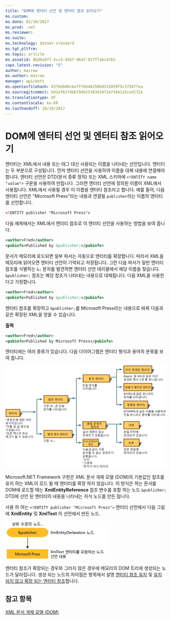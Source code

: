 ```yaml
---
title: "DOM에 엔터티 선언 및 엔터티 참조 읽어오기"
ms.custom: 
ms.date: 03/30/2017
ms.prod: .net
ms.reviewer: 
ms.suite: 
ms.technology: dotnet-standard
ms.tgt_pltfrm: 
ms.topic: article
ms.assetid: 86dba977-5cc4-4567-964f-027ffabc47b2
caps.latest.revision: "5"
author: mairaw
ms.author: mairaw
manager: wpickett
ms.openlocfilehash: 6370db06cbe7ff8d46258b0315059f5c37587fea
ms.sourcegitcommit: bd1ef61f4bb794b25383d3d72e71041a5ced172e
ms.translationtype: HT
ms.contentlocale: ko-KR
ms.lasthandoff: 10/18/2017
---
```

# <a name="reading-entity-declarations-and-entity-references-into-the-dom"></a>DOM에 엔터티 선언 및 엔터티 참조 읽어오기
엔터티는 XML에서 내용 또는 태그 대신 사용되는 이름을 나타내는 선언입니다. 엔터티는 두 부분으로 구성됩니다. 먼저 엔터티 선언을 사용하여 이름을 대체 내용에 연결해야 합니다. 엔터티 선언은 DTD(문서 종류 정의) 또는 XML 스키마에 `<!ENTITY name "value">` 구문을 사용하여 만듭니다. 그러면 엔터티 선언에 정의된 이름이 XML에서 사용됩니다. XML에서 사용될 경우 이 이름을 엔터티 참조라고 합니다. 예를 들어, 다음 엔터티 선언은 "Microsoft Press"라는 내용과 연결될 `publisher`라는 이름의 엔터티를 선언합니다.  
  
```xml  
<!ENTITY publisher "Microsoft Press">  
```  
  
 다음 예제에서는 XML에서 엔터티 참조로 이 엔터티 선언을 사용하는 방법을 보여 줍니다.  
  
```xml  
<author>Fred</author>  
<pubinfo>Published by &publisher;</pubinfo>  
```  
  
 문서가 메모리에 로드되면 일부 파서는 자동으로 엔터티를 확장합니다. 따라서 XML을 메모리에 읽어오면 엔터티 선언이 기억되고 저장됩니다. 그런 다음 파서가 일반 엔터티 참조를 식별하는 `&;` 문자를 발견하면 엔터티 선언 테이블에서 해당 이름을 찾습니다. `&publisher;` 참조는 해당 참조가 나타내는 내용으로 대체됩니다. 다음 XML을 사용한다고 가정합니다.  
  
```xml  
<author>Fred</author>  
<pubinfo>Published by &publisher;</pubinfo>  
```  
  
 엔터티 참조를 확장하고 `&publisher;`를 Microsoft Press라는 내용으로 바꿔 다음과 같은 확장된 XML을 얻을 수 있습니다.  
  
 **출력**  
  
```xml  
<author>Fred</author>  
<pubinfo>Published by Microsoft Press</pubinfo>  
```  
  
 엔터티에는 여러 종류가 있습니다. 다음 다이어그램은 엔터티 형식과 용어의 분류를 보여 줍니다.  
  
 ![엔터티 형식 계층 구조의 순서도](../../../../docs/standard/data/xml/media/entity-hierarchy.gif "Entity_hierarchy")  
  
 Microsoft.NET Framework 구현은 XML 문서 개체 모델 (DOM)의 기본값인 참조를 유지 하는 XML이 로드 될 때 엔터티를 확장 하지 않습니다. 이 방식은 하는 문서를 DOM에 로드할 때는 **XmlEntityReference** 참조 변수를 포함 하는 노드 `&publisher;` DTD에 선언 된 엔터티의 내용을 나타내는 자식 노드를 만든 됩니다.  
  
 사용 하 여는 `<!ENTITY publisher "Microsoft Press">` 엔터티 선언에서 다음 그림에 **XmlEntity** 및 **XmlText** 이 선언에서 만든 노드.  
  
 ![엔터티 선언에서 만든 노드](../../../../docs/standard/data/xml/media/xml-entitydeclaration-node2.png "xml_entitydeclaration_node2")  
  
 엔터티 참조가 확장되는 경우와 그러지 않은 경우에 메모리의 DOM 트리에 생성되는 노드가 달라집니다. 생성 되는 노드의 차이점은 항목에서 설명 [엔터티 참조 유지](../../../../docs/standard/data/xml/entity-references-are-preserved.md) 및 [유지 되지 않고 확장 되는 엔터티 참조](../../../../docs/standard/data/xml/entity-references-are-expanded-and-not-preserved.md)합니다.  
  
## <a name="see-also"></a>참고 항목  
 [XML 문서 개체 모델 (DOM)](../../../../docs/standard/data/xml/xml-document-object-model-dom.md)
